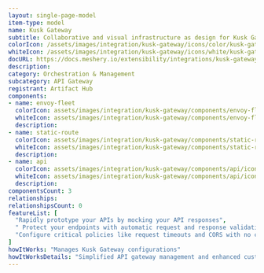 ```yaml
---
layout: single-page-model
item-type: model
name: Kusk Gateway
subtitle: Collaborative and visual infrastructure as design for Kusk Gateway
colorIcon: /assets/images/integration/kusk-gateway/icons/color/kusk-gateway-color.svg
whiteIcon: /assets/images/integration/kusk-gateway/icons/white/kusk-gateway-white.svg
docURL: https://docs.meshery.io/extensibility/integrations/kusk-gateway
description: 
category: Orchestration & Management
subcategory: API Gateway
registrant: Artifact Hub
components: 
- name: envoy-fleet
  colorIcon: assets/images/integration/kusk-gateway/components/envoy-fleet/icons/color/envoy-fleet-color.svg
  whiteIcon: assets/images/integration/kusk-gateway/components/envoy-fleet/icons/white/envoy-fleet-white.svg
  description: 
- name: static-route
  colorIcon: assets/images/integration/kusk-gateway/components/static-route/icons/color/static-route-color.svg
  whiteIcon: assets/images/integration/kusk-gateway/components/static-route/icons/white/static-route-white.svg
  description: 
- name: api
  colorIcon: assets/images/integration/kusk-gateway/components/api/icons/color/api-color.svg
  whiteIcon: assets/images/integration/kusk-gateway/components/api/icons/white/api-white.svg
  description: 
componentsCount: 3
relationships: 
relationshipsCount: 0
featureList: [
  "Rapidly prototype your APIs by mocking your API responses",
  " Protect your endpoints with automatic request and response validations",
  "Configure critical policies like request timeouts and CORS with no coding required."
]
howItWorks: "Manages Kusk Gateway configurations"
howItWorksDetails: "Simplified API gateway management and enhanced customization in Kubernetes"
---
```

